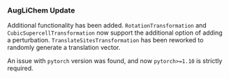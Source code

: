 ### AugLiChem Update

Additional functionality has been added.
`RotationTransformation` and `CubicSupercellTransformation` now support the additional option of adding a perturbation.
`TranslateSitesTransformation` has been reworked to randomly generate a translation vector.


An issue with `pytorch` version was found, and now `pytorch>=1.10` is strictly required.
